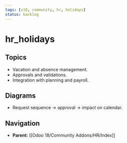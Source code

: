 ```yaml
---
tags: [v18, community, hr, holidays]
status: backlog
---
```

# hr_holidays

## Topics
- Vacation and absence management.
- Approvals and validations.
- Integration with planning and payroll.

## Diagrams
- Request sequence -> approval -> impact on calendar.








## Navigation
- **Parent:** [[Odoo 18/Community Addons/HR/Index]]

